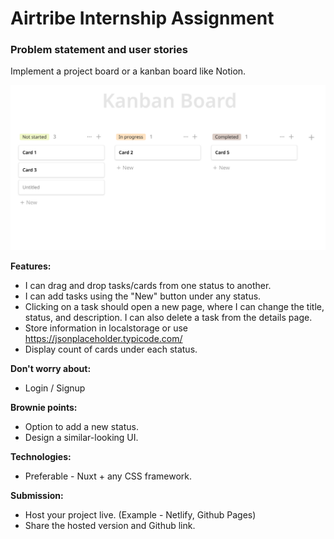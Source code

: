# Airtribe Internship Assignment

### Problem statement and user stories

Implement a project board or a kanban board like Notion.

![Screenshot](/public/og_image.png "Kanban Board Screenshot")

**Features:**

- I can drag and drop tasks/cards from one status to another.
- I can add tasks using the "New" button under any status.
- Clicking on a task should open a new page, where I can change the title, status, and description. I can also delete a task from the details page.
- Store information in localstorage or use https://jsonplaceholder.typicode.com/
- Display count of cards under each status.

**Don't worry about:**

- Login / Signup

**Brownie points:**

- Option to add a new status.
- Design a similar-looking UI.

**Technologies:**

- Preferable - Nuxt + any CSS framework.

**Submission:**

- Host your project live. (Example - Netlify, Github Pages)
- Share the hosted version and Github link.
